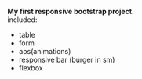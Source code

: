 **My first responsive bootstrap project.** \
included:
- table
- form
- aos(animations)
- responsive bar (burger in sm)
- flexbox

